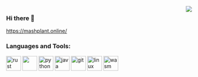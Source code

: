 <img align="right" src="https://github-readme-stats.vercel.app/api?username=MashPlant&show_icons=true&icon_color=805AD5&text_color=718096&bg_color=ffffff&hide_title=true" />

### Hi there 👋

https://mashplant.online/

### Languages and Tools:

<p align="left">
<img src="https://www.vectorlogo.zone/logos/rust-lang/rust-lang-icon.svg" alt="rust" width="40" height="40"/>
<img src="https://devicon.dev/devicon.git/icons/cplusplus/cplusplus-plain.svg alt="cpp" width="40" height="40"/>
<img src="https://devicons.github.io/devicon/devicon.git/icons/python/python-original.svg" alt="python" width="40" height="40"/> 
<img src="https://devicon.dev/devicon.git/icons/java/java-original.svg" alt="java" width="40" height="40"/> 
<img src="https://www.vectorlogo.zone/logos/git-scm/git-scm-icon.svg" alt="git" width="40" height="40"/> 
<img src="https://devicons.github.io/devicon/devicon.git/icons/linux/linux-original.svg" alt="linux" width="40" height="40"/> 
<img src="https://www.vectorlogo.zone/logos/webassembly/webassembly-icon.svg" alt="wasm" width="40" height="40"/> 
</p>

<!--
**MashPlant/MashPlant** is a ✨ _special_ ✨ repository because its `README.md` (this file) appears on your GitHub profile.

Here are some ideas to get you started:

- 🔭 I’m currently working on ...
- 🌱 I’m currently learning ...
- 👯 I’m looking to collaborate on ...
- 🤔 I’m looking for help with ...
- 💬 Ask me about ...
- 📫 How to reach me: ...
- 😄 Pronouns: ...
- ⚡ Fun fact: ...
-->
